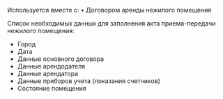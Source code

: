 Используется вместе с:
• Договором аренды нежилого помещения

Список необходимых данных для заполнения акта приема-передачи нежилого помещения:

* Город
* Дата
* Данные основного договора
* Данные арендодателя
* Данные арендатора 
* Данные приборов учета (показания счетчиков)
* Состояние помещения

